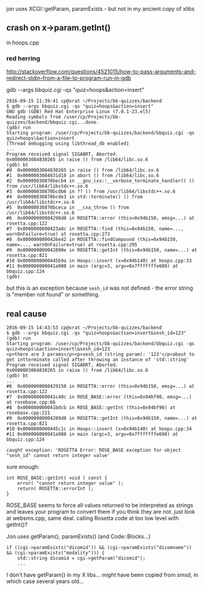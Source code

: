 jon uses XCGI::getParam, paramExists - but not in my ancient copy of xlibs

## crash on x->param.getInt()

in hoops.cpp

### red herring

http://stackoverflow.com/questions/4521015/how-to-pass-arguments-and-redirect-stdin-from-a-file-to-program-run-in-gdb

gdb --args bbquiz.cgi -qs "quiz=hoops&action=insert"

    2016-09-15 11:39:41 cp@xrat ~/Projects/bb-quizzes/backend
    $ gdb --args bbquiz.cgi -qs "quiz=hoops&action=insert"
    GNU gdb (GDB) Red Hat Enterprise Linux (7.0.1-23.el5)
    Reading symbols from /user/cp/Projects/bb-quizzes/backend/bbquiz.cgi...done.
    (gdb) run
    Starting program: /user/cp/Projects/bb-quizzes/backend/bbquiz.cgi -qs quiz=hoops\&action=insert
    [Thread debugging using libthread_db enabled]
    ...
    Program received signal SIGABRT, Aborted.
    0x0000003084830265 in raise () from /lib64/libc.so.6
    (gdb) bt
    #0  0x0000003084830265 in raise () from /lib64/libc.so.6
    #1  0x0000003084831d10 in abort () from /lib64/libc.so.6
    #2  0x00000030870becb4 in __gnu_cxx::__verbose_terminate_handler() () from /usr/lib64/libstdc++.so.6
    #3  0x00000030870bcdb6 in ?? () from /usr/lib64/libstdc++.so.6
    #4  0x00000030870bcde3 in std::terminate() () from /usr/lib64/libstdc++.so.6
    #5  0x00000030870bceca in __cxa_throw () from /usr/lib64/libstdc++.so.6
    #6  0x00000000004290d0 in ROSETTA::error (this=0x94b150, emsg=...) at rosetta.cpp:122
    #7  0x0000000000423a8c in ROSETTA::find (this=0x94b150, name=..., warnOnFailure=true) at rosetta.cpp:273
    #8  0x0000000000426e42 in ROSETTA::findCompound (this=0x94b150, name=..., warnOnFailure=true) at rosetta.cpp:295
    #9  0x000000000042890e in ROSETTA::getInt (this=0x94b150, name=...) at rosetta.cpp:821
    #10 0x0000000000445b9a in Hoops::insert (x=0x94b140) at hoops.cpp:33
    #11 0x000000000041a908 in main (argc=3, argv=0x7fffffffe608) at bbquiz.cpp:124
    (gdb)

but this is an exception because `sesh_id` was not defined - the error string is "member not found" or something.

## real cause

    2016-09-15 14:43:53 cp@xrat ~/Projects/bb-quizzes/backend
    $ gdb --args bbquiz.cgi -qs "quiz=hoops&action=insert&sesh_id=123"
    (gdb) run
    Starting program: /user/cp/Projects/bb-quizzes/backend/bbquiz.cgi -qs quiz=hoops\&action=insert\&sesh_id=123
    <p>there are 3 params</p><p>sesh_id (string param): '123'</p>about to get intterminate called after throwing an instance of 'std::string'
    Program received signal SIGABRT, Aborted.
    0x0000003084830265 in raise () from /lib64/libc.so.6
    (gdb) bt
    ...
    #6  0x0000000000429150 in ROSETTA::error (this=0x94b150, emsg=...) at rosetta.cpp:122
    #7  0x000000000041c40c in ROSE_BASE::error (this=0x94bf90, emsg=...) at rosebase.cpp:66
    #8  0x000000000041bdcb in ROSE_BASE::getInt (this=0x94bf90) at rosebase.cpp:221
    #9  0x00000000004289d8 in ROSETTA::getInt (this=0x94b150, name=...) at rosetta.cpp:821
    #10 0x0000000000445c1c in Hoops::insert (x=0x94b140) at hoops.cpp:34
    #11 0x000000000041a988 in main (argc=3, argv=0x7fffffffe698) at bbquiz.cpp:124

    caught exception: 'ROSETTA Error: ROSE_BASE exception for object "sesh_id" cannot return integer value'

sure enough:

    int ROSE_BASE::getInt( void ) const {   
        error( "cannot return integer value" );
        return( ROSETTA::errorInt );
    }

ROSE_BASE seems to force all values returned to be interpreted as strings and leaves your program to convert them if you think they are not.
just look at websms.cpp, same deal.
calling Rosetta code at too low level with getInt()?

Jon uses getParam(), paramExists() (and Code::Blocks...)

    if ((cgi->paramExists("dicomid")) && (cgi->paramExists("dicomname")) && (cgi->paramExists("modality"))) {
        std::string dicomid = cgi->getParam("dicomid");
        ...

I don't have getParam() in my X libs... *might* have been copied from smsd, in which case several years old...

